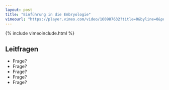 ```yaml
---
layout: post
title: "Einführung in die Embryologie"
vimeourl: "https://player.vimeo.com/video/160987632?title=0&byline=0&portrait=0"
---
```

{% include vimeoinclude.html %}

## Leitfragen
- Frage?
- Frage?
- Frage?
- Frage?
- Frage?


